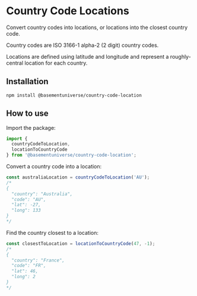 # Country Code Locations

Convert country codes into locations, or locations into the closest country code.

Country codes are ISO 3166-1 alpha-2 (2 digit) country codes.

Locations are defined using latitude and longitude and represent a roughly-central location for each country.

## Installation

```
npm install @basementuniverse/country-code-location
```

## How to use

Import the package:
```typescript
import {
  countryCodeToLocation,
  locationToCountryCode
} from '@basementuniverse/country-code-location';
```

Convert a country code into a location:
```typescript
const australiaLocation = countryCodeToLocation('AU');
/*
{
  "country": "Australia",
  "code": "AU",
  "lat": -27,
  "long": 133
}
*/
```

Find the country closest to a location:
```typescript
const closestToLocation = locationToCountryCode(47, -1);
/*
{
  "country": "France",
  "code": "FR",
  "lat": 46,
  "long": 2
}
*/
```
